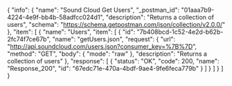 {
  "info": {
    "name": "Sound Cloud Get Users",
    "_postman_id": "01aaa7b9-4224-4e9f-bb4b-58adfcc024d1",
    "description": "Returns a collection of users",
    "schema": "https://schema.getpostman.com/json/collection/v2.0.0/"
  },
  "item": [
    {
      "name": "Users",
      "item": [
        {
          "id": "7b408bcd-1c52-4e2d-b62b-2fc74f7ce67b",
          "name": "getUsers.json",
          "request": {
            "url": "http://api.soundcloud.com/users.json?consumer_key=%7B%7D",
            "method": "GET",
            "body": {
              "mode": "raw"
            },
            "description": "Returns a collection of users"
          },
          "response": [
            {
              "status": "OK",
              "code": 200,
              "name": "Response_200",
              "id": "67edc71e-470a-4bdf-9ae4-9fe6feca779b"
            }
          ]
        }
      ]
    }
  ]
}